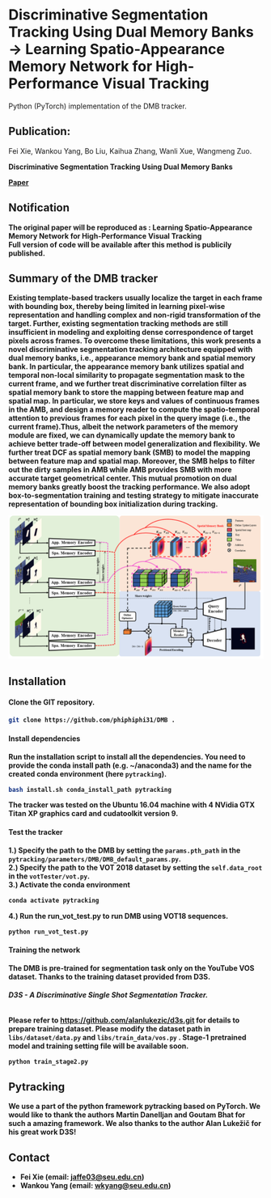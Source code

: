 
# Discriminative Segmentation Tracking Using Dual Memory Banks -> Learning Spatio-Appearance Memory Network for High-Performance Visual Tracking


Python (PyTorch) implementation of the DMB tracker.

## Publication:
Fei Xie, Wankou Yang, Bo Liu, Kaihua Zhang, Wanli Xue, Wangmeng Zuo.


<b>Discriminative Segmentation Tracking Using Dual Memory Banks

[Paper](https://arxiv.org/pdf/2009.09669.pdf) </br>

## Notification
The original paper will be reproduced as :
<b>Learning Spatio-Appearance Memory Network for High-Performance Visual Tracking</br>
Full version of code will be available after this method is publicily published. 

## Summary of the DMB tracker 
Existing  template-based  trackers  usually  localize  the  target in each frame with  bounding  box,  thereby  being  limited in learning pixel-wise representation and handling complex and  non-rigid  transformation  of  the  target.  Further,  existing  segmentation  tracking  methods  are  still  insufficient  in modeling and exploiting dense correspondence of target pixels across frames. To overcome these limitations, this work presents a novel discriminative segmentation tracking architecture equipped with dual memory banks, i.e., appearance memory  bank  and  spatial  memory  bank.  In  particular,  the appearance memory bank utilizes spatial and temporal non-local similarity to propagate segmentation mask to the current frame,  and  we  further  treat  discriminative  correlation  filter as spatial memory bank to store the mapping between feature  map  and  spatial  map.  In particular, we store keys and values of continuous frames in the AMB, and design a memory reader to compute the spatio-temporal attention to previous frames for each pixel in the query image (i.e., the current frame).Thus,  albeit  the  network  parameters  of  the  memory  module are fixed, we can dynamically update the memory bank to achieve better trade-off between model generalization and flexibility. We further treat DCF as spatial memory bank (SMB) to model the mapping between feature map and spatial map. Moreover, the SMB helps to filter out the dirty samples in AMB while AMB provides SMB with more accurate  target  geometrical  center.  This  mutual  promotion on  dual  memory  banks  greatly  boost  the  tracking  performance. We also adopt box-to-segmentation training and testing strategy to mitigate inaccurate representation of bounding box initialization during tracking.

![pipeline](./pipeline.png)

## Installation

#### Clone the GIT repository.  
```bash
git clone https://github.com/phiphiphi31/DMB .
```

#### Install dependencies
Run the installation script to install all the dependencies. You need to provide the conda install path (e.g. ~/anaconda3) and the name for the created conda environment (here ```pytracking```).  
```bash
bash install.sh conda_install_path pytracking
```

The tracker was tested on the Ubuntu 16.04 machine with 4 NVidia GTX Titan XP graphics card and cudatoolkit version 9.

#### Test the tracker
1.) Specify the path to the DMB by setting the `params.pth_path` in the `pytracking/parameters/DMB/DMB_default_params.py`. <br/>
2.) Specify the path to the VOT 2018 dataset by setting the `self.data_root` in the `votTester/vot.py`. <br/>
3.) Activate the conda environment
```bash
conda activate pytracking
```
4.) Run the run_vot_test.py to run DMB using VOT18 sequences.  
```bash
python run_vot_test.py
```

#### Training the network
The DMB is pre-trained for segmentation task only on the YouTube VOS dataset. Thanks to the training dataset provided from D3S.

######  <b>D3S - A Discriminative Single Shot Segmentation Tracker.</b>

Please refer to https://github.com/alanlukezic/d3s.git for details to prepare training dataset.
Please modify the dataset path in `libs/dataset/data.py` and `libs/train_data/vos.py`
. Stage-1 pretrained model and training setting file will be available soon. 
```bash
python train_stage2.py
```

## Pytracking
We use a part of the python framework pytracking based on **PyTorch**. We would like to thank the authors Martin Danelljan and Goutam Bhat for  such a amazing framework. We also thanks to the author Alan Lukežič for his great work D3S!

## Contact
* Fei Xie (email: jaffe03@seu.edu.cn)
* Wankou Yang (email: wkyang@seu.edu.cn)

